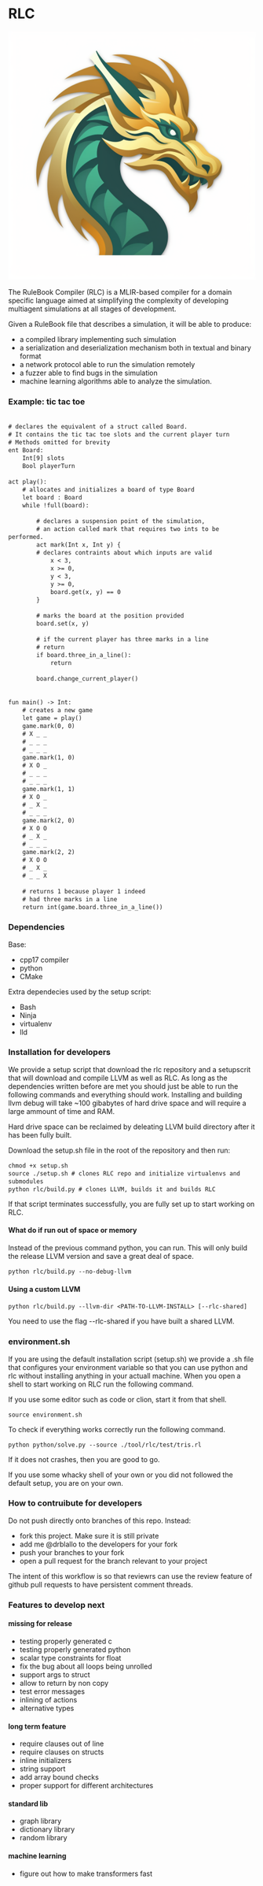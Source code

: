 # RLC

![RLC Logo](./imgs/RLC_logo.png)

The RuleBook Compiler (RLC) is a MLIR-based compiler for a domain specific language aimed at simplifying the complexity of developing multiagent simulations at all stages of development.

Given a RuleBook file that describes a simulation, it will be able to produce:
* a compiled library implementing such simulation
* a serialization and deserialization mechanism both in textual and binary format
* a network protocol able to run the simulation remotely
* a fuzzer able to find bugs in the simulation
* machine learning algorithms able to analyze the simulation.

### Example: tic tac toe
```

# declares the equivalent of a struct called Board.
# It contains the tic tac toe slots and the current player turn
# Methods omitted for brevity
ent Board:
	Int[9] slots
	Bool playerTurn

act play():
	# allocates and initializes a board of type Board
	let board : Board
	while !full(board):

		# declares a suspension point of the simulation,
		# an action called mark that requires two ints to be performed.
		act mark(Int x, Int y) {
		# declares contraints about which inputs are valid
			x < 3,
			x >= 0,
			y < 3,
			y >= 0,
			board.get(x, y) == 0
		}

		# marks the board at the position provided
		board.set(x, y)

		# if the current player has three marks in a line
		# return
		if board.three_in_a_line():
			return

		board.change_current_player()


fun main() -> Int:
	# creates a new game
	let game = play()
	game.mark(0, 0)
	# X _ _
	# _ _ _
	# _ _ _
	game.mark(1, 0)
	# X O _
	# _ _ _
	# _ _ _
	game.mark(1, 1)
	# X O _
	# _ X _
	# _ _ _
	game.mark(2, 0)
	# X O O
	# _ X _
	# _ _ _
	game.mark(2, 2)
	# X O O
	# _ X _
	# _ _ X

	# returns 1 because player 1 indeed
	# had three marks in a line
	return int(game.board.three_in_a_line())
```

### Dependencies
Base:
* cpp17 compiler
* python
* CMake

Extra dependecies used by the setup script:
* Bash
* Ninja
* virtualenv
* lld


### Installation for developers

We provide a setup script that download the rlc repository and a setupscrit that will download and compile LLVM as well as RLC. As long as the dependencies written before are met you should just be able to run the following commands and everything should work. Installing and building llvm debug will take ~100 gibabytes of hard drive space and will require a large ammount of time and RAM.

Hard drive space can be reclaimed by deleating LLVM build directory after it has been fully built.

Download the setup.sh file in the root of the repository and then run:
```
chmod +x setup.sh
source ./setup.sh # clones RLC repo and initialize virtualenvs and submodules
python rlc/build.py # clones LLVM, builds it and builds RLC
```

If that script terminates successfully, you are fully set up to start working on RLC.

#### What do if run out of space or memory
Instead of the previous command python, you can run. This will only build the release LLVM version and save a great deal of space.
```
python rlc/build.py --no-debug-llvm
```

#### Using a custom LLVM
```
python rlc/build.py --llvm-dir <PATH-TO-LLVM-INSTALL> [--rlc-shared]
```

You need to use the flag --rlc-shared if you have built a shared LLVM.

### environment.sh
If you are using the default installation script (setup.sh) we provide a .sh file that configures your environment variable so that you can use python and rlc without installing anything in your actuall machine.
When you open a shell to start working on RLC run the following command.

If you use some editor such as code or clion, start it from that shell.

```
source environment.sh
```

To check if everything works correctly run the following command.
```
python python/solve.py --source ./tool/rlc/test/tris.rl
```
If it does not crashes, then you are good to go.

If you use some whacky shell of your own or you did not followed the default setup, you are on your own.


### How to contruibute for developers
Do not push directly onto branches of this repo. Instead:
* fork this project. Make sure it is still private
* add me @drblallo to the developers for your fork
* push your branches to your fork
* open a pull request for the branch relevant to your project

The intent of this workflow is so that reviewrs can use the review feature of github pull requests to have persistent comment threads.


### Features  to develop next

#### missing for release
* testing properly generated c
* testing properly generated python
* scalar type constraints for float
* fix the bug about all loops being unrolled
* support args to struct
* allow to return by non copy
* test error messages
* inlining of actions
* alternative types

#### long term feature
* require clauses out of line
* require clauses on structs
* inline initializers
* string support
* add array bound checks
* proper support for different architectures

#### standard lib
* graph library
* dictionary library
* random library

#### machine learning
* figure out how to make transformers fast
